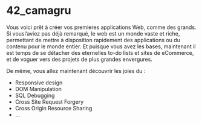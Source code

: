 # 42_camagru

Vous voici prêt à créer vos premieres applications Web, comme des grands. 
Si vousl’aviez pas déjà remarqué, le web est un monde vaste et riche, permettant de mettre à disposition rapidement des applications ou du contenu pour le monde entier. Et puisque vous avez les bases, maintenant il est temps de se détacher des eternelles to-do lists et sites de eCommerce, et de voguer vers des projets de plus grandes envergures.

De même, vous allez maintenant découvrir les joies du :
* Responsive design
* DOM Manipulation
* SQL Debugging
* Cross Site Request Forgery
* Cross Origin Resource Sharing
* ...

